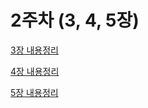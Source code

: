 # 2주차 (3, 4, 5장)

[3장 내용정리](https://www.notion.so/3-29c4e863b2828072bcc4dbed15474e07?source=copy_link)

[4장 내용정리](https://www.notion.so/4-29d4e863b2828088b355dc5a4c5ed231?source=copy_link)

[5장 내용정리](https://www.notion.so/5-29d4e863b28280e3b928e935c2717f0a?source=copy_link)